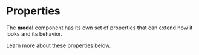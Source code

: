 # Properties

The **modal** component has its own set of properties that can extend how it looks and its behavior. 

Learn more about these properties below.